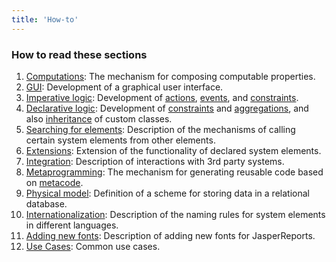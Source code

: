 ```yaml
---
title: 'How-to'
---
```


### How to read these sections

1.  [Computations](How-to_Computations.md): The mechanism for composing computable properties.
2.  [GUI](How-to_GUI.md): Development of a graphical user interface.
3.  [Imperative logic](How-to_Imperative_logic.md): Development of [actions](Actions.md), [events](Events.md), and [constraints](Constraints.md).
4.  [Declarative logic](How-to_Declarative_logic.md): Development of [constraints](Constraints.md) and [aggregations](Aggregations.md), and also [inheritance](User_classes.md#inheritance) of custom classes.
5.  [Searching for elements](How-to_Searching_for_elements.md): Description of the mechanisms of calling certain system elements from other elements.
6.  [Extensions](Extensions.md): Extension of the functionality of declared system elements.
7.  [Integration](How-to_Integration.md): Description of interactions with 3rd party systems.
8.  [Metaprogramming](How-to_Metaprogramming.md): The mechanism for generating reusable code based on [metacode](Metaprogramming.md).
9.  [Physical model](How-to_Physical_model.md): Definition of a scheme for storing data in a relational database.
10. [Internationalization](How-to_Internationalization.md): Description of the naming rules for system elements in different languages.
11. [Adding new fonts](How-to_Adding_New_Fonts.md): Description of adding new fonts for JasperReports.
12. [Use Cases](How-to_Use_Cases.md): Common use cases.

  
